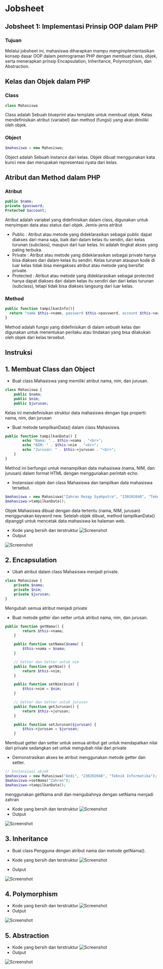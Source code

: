 # Jobsheet 
## Jobsheet 1: Implementasi Prinsip OOP dalam PHP
### Tujuan 
Melalui jobsheet ini, mahasiswa diharapkan mampu mengimplementasikan konsep
dasar OOP dalam pemrograman PHP dengan membuat class, objek, serta
menerapkan prinsip Encapsulation, Inheritance, Polymorphism, dan Abstraction.

## Kelas dan Objek dalam PHP
### Class
```php
class Mahasiswa
```
Class adalah Sebuah blueprint atau template untuk membuat objek. Kelas mendefinisikan atribut (variabel) dan method (fungsi) yang akan dimiliki oleh objek.

### Object
```php
$mahasiswa = new Mahasiswa;
```
Object adalah Sebuah instance dari kelas. Objek dibuat menggunakan kata kunci new dan merupakan representasi nyata dari kelas.

## Atribut dan Method dalam PHP
### Atribut
```php
public $name;
private $password;
Protected $account;
```
Atribut adalah variabel yang didefinisikan dalam class, digunakan untuk menyimpan data atau status dari objek.
Jemis-jenis atribut
- Public : Atribut atau metode yang dideklarasikan sebagai public dapat diakses dari mana saja, baik dari dalam kelas itu sendiri, dari kelas turunan (subclass), maupun dari luar kelas. Ini adalah tingkat akses yang paling terbuka.
- Private : Atribut atau metode yang dideklarasikan sebagai private hanya bisa diakses dari dalam kelas itu sendiri. Kelas turunan ataupun kode di luar kelas tidak bisa mengakses atribut atau metode yang bersifat private.
- Protected : Atribut atau metode yang dideklarasikan sebagai protected hanya dapat diakses dari dalam kelas itu sendiri dan dari kelas turunan (subclass), tetapi tidak bisa diakses langsung dari luar kelas.

### Method
```php
public function tampilkanInfo(){
  return "name $this->name, password $this->password, account $this->accatount";
}
```
Method adalah fungsi yang didefinisikan di dalam sebuah kelas dan digunakan untuk menentukan perilaku atau tindakan yang bisa dilakukan oleh objek dari kelas tersebut.

## Instruksi
## 1. Membuat Class dan Object
- Buat class Mahasiswa yang memiliki atribut nama, nim, dan jurusan.
```php
class Mahasiswa {
    public $nama;
    public $nim;
    public $jurusan;
```
Kelas ini mendefinisikan struktur data mahasiswa dengan tiga properti: nama, nim, dan jurusan
- Buat metode tampilkanData() dalam class Mahasiswa.
```php
public function tampilkanData() {
        echo "Nama: " . $this->nama . "<br>";
        echo "NIM: " . $this->nim . "<br>";
        echo "Jurusan: " . $this->jurusan . "<br>";
    }
}
```
Method ini berfungsi untuk menampilkan data mahasiswa (nama, NIM, dan jurusan) dalam format HTML dengan menggunakan perintah echo.
- Instansiasi objek dari class Mahasiswa dan tampilkan data mahasiswa tersebut.
```php
$mahasiswa = new Mahasiswa("Zahran Rezqy Syahputra", "230202048", "Teknik Informatika");
$mahasiswa->tampilkanData();
```
Objek Mahasiswa dibuat dengan data tertentu (nama, NIM, jurusan) menggunakan keyword new.
Setelah objek dibuat, method tampilkanData() dipanggil untuk mencetak data mahasiswa ke halaman web.
- Kode yang bersih dan terstruktur
![Screenshot](https://github.com/Zahran15/P.WEB.II/blob/main/Jobsheet%201/class.png)
- Output

![Screenshot](https://github.com/Zahran15/P.WEB.II/blob/main/Jobsheet%201/Output%201.png)

## 2. Encapsulation
- Ubah atribut dalam class Mahasiswa menjadi private.
```php
class Mahasiswa {
    private $nama;
    private $nim;
    private $jurusan;
}
```
Mengubah semua atribut menjadi private
- Buat metode getter dan setter untuk atribut nama, nim, dan jurusan.
```php
public function getNama() {
        return $this->nama;
    }

    public function setNama($nama) {
        $this->nama = $nama;
    }

    // Getter dan Setter untuk nim
    public function getNim() {
        return $this->nim;
    }

    public function setNim($nim) {
        $this->nim = $nim;
    }

    // Getter dan Setter untuk jurusan
    public function getJurusan() {
        return $this->jurusan;
    }

    public function setJurusan($jurusan) {
        $this->jurusan = $jurusan;
    }
```
Membuat getter dan setter untuk semua atribut get untuk mendapatkan nilai dari private sedangkan set untuk mengubah nilai dari private 
- Demonstrasikan akses ke atribut menggunakan metode getter dan setter.
```php
// Instansiasi objek
$mahasiswa = new Mahasiswa("Andi", "230202048", "Teknik Informatika");
$mahasiswa->setNama("Zahran");
$mahasiswa->tampilkanData();
```
menggunakan getNama andi dan mengubahnya dengan setNama menjadi zahran
- Kode yang bersih dan terstruktur
![Screenshot](https://github.com/Zahran15/P.WEB.II/blob/main/Jobsheet%201/Encapsulation.png)
- Output

![Screenshot](https://github.com/Zahran15/P.WEB.II/blob/main/Jobsheet%201/Output%202.png)

## 3. Inheritance
- Buat class Pengguna dengan atribut nama dan metode getNama().

- Kode yang bersih dan terstruktur
![Screenshot](https://github.com/Zahran15/P.WEB.II/blob/main/Jobsheet%201/Inheritance.png)
- Output

![Screenshot](https://github.com/Zahran15/P.WEB.II/blob/main/Jobsheet%201/Output%203.png)

## 4. Polymorphism
- Kode yang bersih dan terstruktur
![Screenshot](https://github.com/Zahran15/P.WEB.II/blob/main/Jobsheet%201/Polymorphism.png)
- Output

![Screenshot](https://github.com/Zahran15/P.WEB.II/blob/main/Jobsheet%201/Output%204.png)

## 5. Abstraction 
- Kode yang bersih dan terstruktur
![Screenshot](https://github.com/Zahran15/P.WEB.II/blob/main/Jobsheet%201/Abstraction.png)
- Output

![Screenshot](https://github.com/Zahran15/P.WEB.II/blob/main/Jobsheet%201/Output%205.png)
